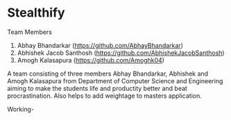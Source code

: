 # Stealthify

Team Members
1) Abhay Bhandarkar (https://github.com/AbhayBhandarkar)
2) Abhishek Jacob Santhosh (https://github.com/AbhishekJacobSanthosh)
3) Amogh Kalasapura (https://github.com/Amoghk04)

A team consisting of three members Abhay Bhandarkar, Abhishek and Amogh Kalasapura from Department of Computer Science and Engineering aiming to make the students life and productity better and beat procrastination. Also helps to add weightage to masters application. 

Working-


